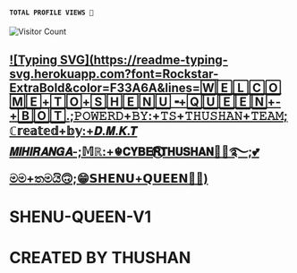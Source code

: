 #### ```TOTAL PROFILE VIEWS 🧚```
![Visitor Count](https://profile-counter.glitch.me/CYBER-THUSHAN/count.svg)
## [![Typing SVG](https://readme-typing-svg.herokuapp.com?font=Rockstar-ExtraBold&color=F33A6A&lines=🅆🄴🄻🄲🄾🄼🄴+🅃🄾+🅂🄷🄴🄽🅄╺+🅀🅄🄴🄴🄽+-+🄱🄾🅃.;𝙿𝙾𝚆𝙴𝚁𝙳+𝙱𝚈:+𝚃𝚂+𝚃𝙷𝚄𝚂𝙷𝙰𝙽+𝚃𝙴𝙰𝙼;ℂ𝕣𝕖𝕒𝕥𝕖𝕕+𝕓𝕪:+𝘿.𝙈.𝙆.𝙏 𝙈𝙄𝙃𝙄𝙍𝘼𝙉𝙂𝘼-;𝕄ℝ:+☬𝗖𝗬𝗕𝗘𝗥⃠𝗧𝗛𝗨𝗦𝗛𝗔𝗡🧚‍♀️࿐;💕මම+තමයි🙃;😁𝗦𝗛𝗘𝗡𝗨+𝗤𝗨𝗘𝗘𝗡🧚‍♀️)](https://git.io/typing-svg)


# SHENU-QUEEN-V1

# CREATED BY THUSHAN 
